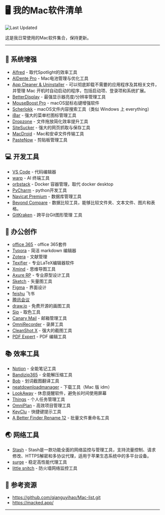 # 🖥️ 我的Mac软件清单

![Last Updated](https://img.shields.io/badge/last%20updated-2025--07--20-blue)

这是我日常使用的Mac软件集合，保持更新。

---

## 🔧 系统增强
- [Alfred](https://www.alfredapp.com/) - 取代Spotlight的效率工具
- [AlDente Pro](https://apphousekitchen.com/) - Mac电池管理与优化工具
- [App Cleaner & Uninstaller](https://nektony.com/mac-app-cleaner) - 可以彻底卸载不需要的应用程序及其相关文件，并管理 Mac 开机时自动启动的程序，包括启动项、登录项和系统扩展。
- [BetterDisplay](https://github.com/waydabber/BetterDisplay) - 最强显示器亮度/分辨率管理工具
- [MouseBoost Pro](https://apps.apple.com/cn/app/id1555844307) - macOS鼠标右键增强软件
- [Scherlokk](https://naarakstudio.com/scherlokk/) - macOS文件内容搜索工具（类似 Windows 上 everything）
- [iBar](https://apps.apple.com/cn/app/id6443843900?mt=12&l=zh-Hans-CN) - 强大的菜单栏图标管理工具
- [Dropzone](https://aptonic.com/) - 文件拖放简化效率提升工具
- [SiteSucker](https://ricks-apps.com/osx/sitesucker/index.html) - 强大的网页抓取与保存工具
- [MacDroid](https://www.macdroid.app/) - Mac和安卓文件传输工具
- [PasteNow](https://pastenow.app/) - 剪贴板管理工具

## 💻 开发工具
- [VS Code](https://code.visualstudio.com/) - 代码编辑器
- [warp](https://www.warp.dev/) - AI 终端工具
- [orbstack](https://orbstack.dev/download) - Docker 容器管理，取代 docker desktop
- [PyCharm](https://www.jetbrains.com/zh-cn/pycharm) - python开发工具
- [Navicat Premium](https://apps.apple.com/cn/app/navicat-premium-17/id1594061654?l=zh-Hans-CN&mt=12) - 数据库管理工具
- [Beyond Compare](https://www.scootersoftware.com/) - 数据比较工具，能够比较文件夹、文本文件、图片和表格。
- [GitKraken](https://www.gitkraken.com/) - 跨平台Git图形管理 工具

## 🎨 办公创作
- [office 365](https://www.microsoft.com/zh-cn/microsoft-365/get-office-and-microsoft-365-oem-download-page) - office 365套件
- [Typora](https://typora.io/) - 简洁 markdown 编辑器
- [Zotera](https://www.zotero.org/download/) - 文献管理
- [Texifier](https://www.texpad.com/mac) - 专业LaTeX编辑器软件
- [Xmind](https://xmind.com/) - 思维导图工具
- [Axure RP](https://www.axure.com/) - 专业原型设计工具
- [Sketch](https://www.sketch.com/) - 矢量图工具
- [Figma](https://www.figma.com/) - 界面设计
- [feishu](https://www.feishu.cn/) 飞书
- [腾讯会议](https://meeting.tencent.com/)
- [draw.io](https://www.drawio.com/) - 免费开源的画图工具
- [Sip](https://sipapp.io/) - 取色工具
- [Canary Mail](https://apps.apple.com/us/app/canary-mail-app/id1236045954?mt=12) - 邮箱管理工具
- [OmniRecorder](https://apps.apple.com/cn/app/id1592987853) - 录屏工具
- [CleanShot X](https://cleanshot.com/) - 强大的截图工具
- [PDF Expert](https://pdfexpert.com/) - PDF 编辑工具

## 📚 效率工具
- [Notion](https://www.notion.so/) - 全能笔记工具
- [Bandizip365](https://apps.apple.com/cn/app/id1596426184?mt=12&l=zh-Hans-CN) - 全能解压缩工具
- [Bob](https://apps.apple.com/cn/app/id1630034110?mt=12) - 划词截图翻译工具
- [neatdownloadmanager](https://www.neatdownloadmanager.com/index.php/en/) - 下载工具（Mac 版 idm）
- [LookAway](https://lookaway.app/) - 休息提醒软件，避免长时间使用屏幕
- [Things](https://culturedcode.com/things/mac/appstore/) - 个人任务管理工具
- [OmniPlan](https://www.omnigroup.com/omniplan/) - 高效项目管理工具
- [KeyClu](https://github.com/Anze/KeyCluCask/) - 快捷键提示工具
- [A Better Finder Rename 12](https://www.publicspace.net/ABetterFinderRename/index.html) - 批量文件重命名工具

## 🌏 网络工具
- [Stash](https://stash.ws/) - Stash是一款功能全面的网络监控与管理工具，支持流量控制、请求修改、HTTPS解密和多协议代理，适用于苹果生态系统中的多平台设备。
- [surge](https://nssurge.com/) - 稳定高性能代理工具
- [little snitch](https://www.obdev.at/products/littlesnitch/index.html) - 防火墙网络监控工具

## 🔗 参考资源
- https://github.com/qianguyihao/Mac-list.git
- https://macked.app/



---

